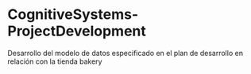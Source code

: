 # CognitiveSystems-ProjectDevelopment
Desarrollo del modelo de datos especificado en el plan de desarrollo en relación con la tienda bakery
